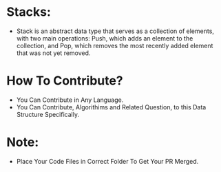# Stacks:
- Stack is an abstract data type that serves as a collection of elements, with two main operations: Push, which adds an element to the collection, and Pop, which removes the most recently added element that was not yet removed.

# How To Contribute?
- You Can Contribute in Any Language.
- You Can Contribute, Algorithims and Related Question, to this Data Structure Specifically.

# Note:
- Place Your Code Files in Correct Folder To Get Your PR Merged.
